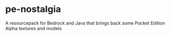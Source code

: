# pe-nostalgia
A resourcepack for Bedrock and Java that brings back some Pocket Edition Alpha textures and models

